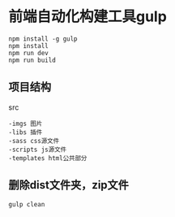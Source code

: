 # 前端自动化构建工具gulp

    npm install -g gulp
    npm install
    npm run dev
    npm run build

## 项目结构
src

    -imgs 图片
    -libs 插件
    -sass css源文件
    -scripts js源文件
    -templates html公共部分

## 删除dist文件夹，zip文件
    gulp clean    

